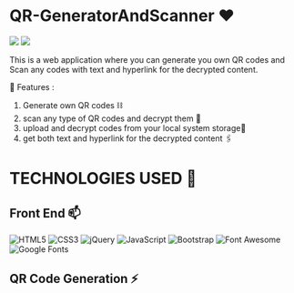 # QR-GeneratorAndScanner ❤️ 

![](https://img.shields.io/github/languages/count/gowthamrajk/QR-GeneratorAndScanner)   ![](https://img.shields.io/github/languages/top/gowthamrajk/QR-GeneratorAndScanner)

This is a web application where you can generate you own QR codes and Scan any codes with text and hyperlink for the decrypted content.

🔭 Features :

1) Generate own QR codes ⛓️
2) scan any type of QR codes and decrypt them 📲
3) upload and decrypt codes from your local system storage📱
4) get both text and hyperlink for the decrypted content 🖇️


# TECHNOLOGIES USED 📌

## Front End 📫

![HTML5](https://img.shields.io/static/v1?style=for-the-badge&message=HTML5&color=E34F26&logo=HTML5&logoColor=FFFFFF&label=)
![CSS3](https://img.shields.io/static/v1?style=for-the-badge&message=CSS3&color=1572B6&logo=CSS3&logoColor=FFFFFF&label=)
![jQuery](https://img.shields.io/static/v1?style=for-the-badge&message=jQuery&color=0769AD&logo=jQuery&logoColor=FFFFFF&label=)
![JavaScript](https://img.shields.io/static/v1?style=for-the-badge&message=JavaScript&color=222222&logo=JavaScript&logoColor=F7DF1E&label=)
![Bootstrap](https://img.shields.io/static/v1?style=for-the-badge&message=Bootstrap&color=7952B3&logo=Bootstrap&logoColor=FFFFFF&label=)
![Font Awesome](https://img.shields.io/static/v1?style=for-the-badge&message=Font+Awesome&color=339AF0&logo=Font+Awesome&logoColor=FFFFFF&label=)
![Google Fonts](https://img.shields.io/static/v1?style=for-the-badge&message=Google+Fonts&color=4285F4&logo=Google+Fonts&logoColor=FFFFFF&label=)

## QR Code Generation ⚡
